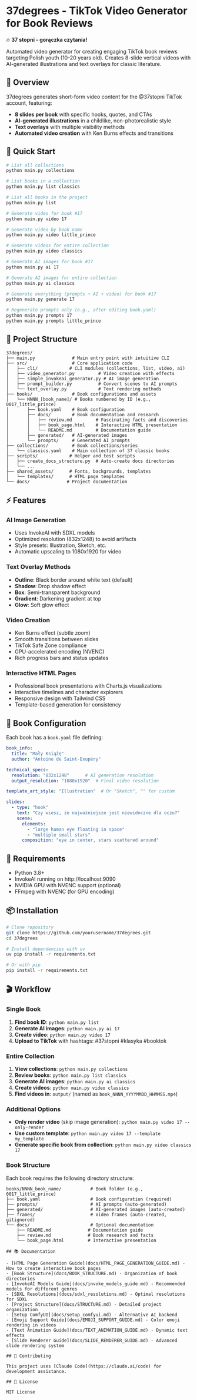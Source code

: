 # 37degrees - TikTok Video Generator for Book Reviews

🔥 **37 stopni - gorączka czytania!** 

Automated video generator for creating engaging TikTok book reviews targeting Polish youth (10-20 years old). Creates 8-slide vertical videos with AI-generated illustrations and text overlays for classic literature.

## 📖 Overview

37degrees generates short-form video content for the @37stopni TikTok account, featuring:
- **8 slides per book** with specific hooks, quotes, and CTAs
- **AI-generated illustrations** in a childlike, non-photorealistic style
- **Text overlays** with multiple visibility methods
- **Automated video creation** with Ken Burns effects and transitions

## 🚀 Quick Start

```bash
# List all collections
python main.py collections

# List books in a collection
python main.py list classics

# List all books in the project
python main.py list

# Generate video for book #17
python main.py video 17

# Generate video by book name
python main.py video little_prince

# Generate videos for entire collection
python main.py video classics

# Generate AI images for book #17
python main.py ai 17

# Generate AI images for entire collection
python main.py ai classics

# Generate everything (prompts + AI + video) for book #17
python main.py generate 17

# Regenerate prompts only (e.g., after editing book.yaml)
python main.py prompts 17
python main.py prompts little_prince
```

## 📁 Project Structure

```
37degrees/
├── main.py              # Main entry point with intuitive CLI
├── src/                 # Core application code
│   ├── cli/            # CLI modules (collections, list, video, ai)
│   ├── video_generator.py         # Video creation with effects
│   ├── simple_invokeai_generator.py # AI image generation
│   ├── prompt_builder.py          # Convert scenes to AI prompts
│   └── text_overlay.py            # Text rendering methods
├── books/               # Book configurations and assets
│   └── NNNN_[book_name]/ # Books numbered by ID (e.g., 0017_little_prince)
│       ├── book.yaml    # Book configuration
│       ├── docs/        # Book documentation and research
│       │   ├── review.md         # Fascinating facts and discoveries
│       │   ├── book_page.html    # Interactive HTML presentation
│       │   └── README.md         # Documentation guide
│       ├── generated/   # AI-generated images
│       └── prompts/     # Generated AI prompts
├── collections/         # Book collections/series
│   └── classics.yaml    # Main collection of 37 classic books
├── scripts/            # Helper and test scripts
│   ├── create_docs_structure.py  # Auto-create docs directories
│   └── ...
├── shared_assets/      # Fonts, backgrounds, templates
│   └── templates/      # HTML page templates
└── docs/              # Project documentation
```

## ⚡ Features

### AI Image Generation
- Uses InvokeAI with SDXL models
- Optimized resolution (832x1248) to avoid artifacts
- Style presets: Illustration, Sketch, etc.
- Automatic upscaling to 1080x1920 for video

### Text Overlay Methods
- **Outline**: Black border around white text (default)
- **Shadow**: Drop shadow effect
- **Box**: Semi-transparent background
- **Gradient**: Darkening gradient at top
- **Glow**: Soft glow effect

### Video Creation
- Ken Burns effect (subtle zoom)
- Smooth transitions between slides
- TikTok Safe Zone compliance
- GPU-accelerated encoding (NVENC)
- Rich progress bars and status updates

### Interactive HTML Pages
- Professional book presentations with Charts.js visualizations
- Interactive timelines and character explorers
- Responsive design with Tailwind CSS
- Template-based generation for consistency

## 📝 Book Configuration

Each book has a `book.yaml` file defining:

```yaml
book_info:
  title: "Mały Książę"
  author: "Antoine de Saint-Exupéry"

technical_specs:
  resolution: "832x1248"      # AI generation resolution
  output_resolution: "1080x1920"  # Final video resolution

template_art_style: "Illustration"  # Or "Sketch", "" for custom

slides:
  - type: "hook"
    text: "Czy wiesz, że najważniejsze jest niewidoczne dla oczu?"
    scene:
      elements:
        - "large human eye floating in space"
        - "multiple small stars"
      composition: "eye in center, stars scattered around"
```

## 🔧 Requirements

- Python 3.8+
- InvokeAI running on http://localhost:9090
- NVIDIA GPU with NVENC support (optional)
- FFmpeg with NVENC (for GPU encoding)

## 📦 Installation

```bash
# Clone repository
git clone https://github.com/yourusername/37degrees.git
cd 37degrees

# Install dependencies with uv
uv pip install -r requirements.txt

# Or with pip
pip install -r requirements.txt
```

## 🎬 Workflow

### Single Book
1. **Find book ID**: `python main.py list`
2. **Generate AI images**: `python main.py ai 17`
3. **Create video**: `python main.py video 17`
4. **Upload to TikTok** with hashtags: #37stopni #klasyka #booktok

### Entire Collection
1. **View collections**: `python main.py collections`
2. **Review books**: `python main.py list classics`
3. **Generate AI images**: `python main.py ai classics`
4. **Create videos**: `python main.py video classics`
5. **Find videos in**: `output/` (named as `book_NNNN_YYYYMMDD_HHMMSS.mp4`)

### Additional Options
- **Only render video** (skip image generation): `python main.py video 17 --only-render`
- **Use custom template**: `python main.py video 17 --template my_template`
- **Generate specific book from collection**: `python main.py video classics 17`

### Book Structure

Each book requires the following directory structure:
```
books/NNNN_book_name/           # Book folder (e.g., 0017_little_prince)
├── book.yaml                   # Book configuration (required)
├── prompts/                    # AI prompts (auto-generated)
├── generated/                  # AI-generated images (auto-created)
├── frames/                     # Video frames (auto-created, gitignored)
└── docs/                       # Optional documentation
    ├── README.md              # Documentation guide
    ├── review.md              # Book research and facts
    └── book_page.html         # Interactive presentation

## 📚 Documentation

- [HTML Page Generation Guide](docs/HTML_PAGE_GENERATION_GUIDE.md) - How to create interactive book pages
- [Book Structure](docs/BOOK_STRUCTURE.md) - Organization of book directories
- [InvokeAI Models Guide](docs/invoke_models_guide.md) - Recommended models for different genres
- [SDXL Resolutions](docs/sdxl_resolutions.md) - Optimal resolutions for SDXL
- [Project Structure](docs/STRUCTURE.md) - Detailed project organization
- [Setup ComfyUI](docs/setup_comfyui.md) - Alternative AI backend
- [Emoji Support Guide](docs/EMOJI_SUPPORT_GUIDE.md) - Color emoji rendering in videos
- [Text Animation Guide](docs/TEXT_ANIMATION_GUIDE.md) - Dynamic text effects
- [Slide Renderer Guide](docs/SLIDE_RENDERER_GUIDE.md) - Advanced slide rendering system

## 🤝 Contributing

This project uses [Claude Code](https://claude.ai/code) for development assistance.

## 📄 License

MIT License